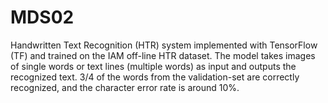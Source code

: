# MDS02
Handwritten Text Recognition (HTR) system implemented with TensorFlow (TF) and trained on the IAM off-line HTR dataset. The model takes images of single words or text lines (multiple words) as input and outputs the recognized text. 3/4 of the words from the validation-set are correctly recognized, and the character error rate is around 10%.
